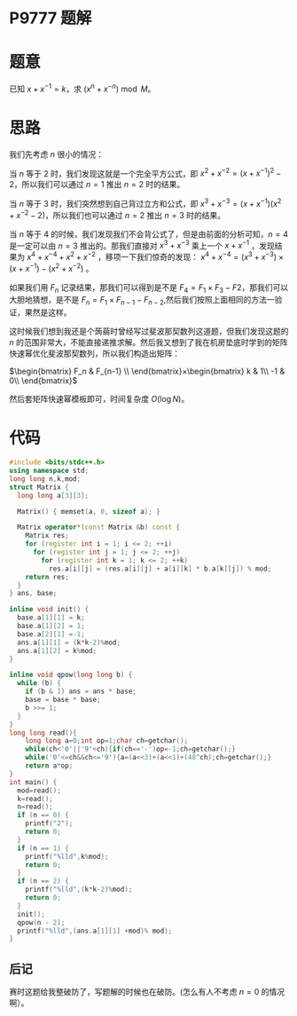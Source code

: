# P9777 题解

# 题意
 
 已知 $x+x^{-1}=k$，求 $(x^{n}+x^{-n})\bmod M$。
 
# 思路

我们先考虑 $n$ 很小的情况：

当 $n$ 等于 $2$ 时，我们发现这就是一个完全平方公式，即 $x^{2}+x^{-2}=(x+x^{-1})^2-2$，所以我们可以通过 $n=1$ 推出 $n=2$ 时的结果。

当 $n$ 等于 $3$ 时，我们突然想到自己背过立方和公式，即 $x^{3}+x^{-3}=(x+x^{-1})(x^2+x^{-2}-2)$，所以我们也可以通过 $n=2$ 推出 $n=3$ 时的结果。

当 $n$ 等于 $4$ 的时候，我们发现我们不会背公式了，但是由前面的分析可知，$n=4$ 是一定可以由 $n=3$ 推出的。那我们直接对 $x^{3}+x^{-3}$ 乘上一个 $x+x^{-1}$ ，发现结果为 $x^{4}+x^{-4}+x^{2}+x^{-2}$ ，移项一下我们惊奇的发现： 
$x^{4}+x^{-4}=(x^{3}+x^{-3})×(x+x^{-1})-(x^{2}+x^{-2})$ 。

如果我们用 $F_n$ 记录结果，那我们可以得到是不是 $F_4=F_1×F_3-F2$，那我们可以大胆地猜想，是不是 $F_n=F_1×F_{n-1}-F_{n-2}$,然后我们按照上面相同的方法一验证，果然是这样。

这时候我们想到我还是个蒟蒻时曾经写过斐波那契数列这道题，但我们发现这题的 $n$ 的范围非常大，不能直接递推求解。然后我又想到了我在机房垫底时学到的矩阵快速幂优化斐波那契数列，所以我们构造出矩阵：

$\begin{bmatrix}
F_n & F_{n-1}  \\
\end{bmatrix}×\begin{bmatrix}
k & 1\\
-1 & 0\\
\end{bmatrix}$

然后套矩阵快速幂模板即可，时间复杂度 $O(\log{N})$。

# 代码

```cpp
#include <bits/stdc++.h>
using namespace std;
long long n,k,mod;
struct Matrix {
  long long a[3][3];

  Matrix() { memset(a, 0, sizeof a); }

  Matrix operator*(const Matrix &b) const {
    Matrix res;
    for (register int i = 1; i <= 2; ++i)
      for (register int j = 1; j <= 2; ++j)
        for (register int k = 1; k <= 2; ++k)
          res.a[i][j] = (res.a[i][j] + a[i][k] * b.a[k][j]) % mod;
    return res;
  }
} ans, base;

inline void init() {
  base.a[1][1] = k;
  base.a[1][2] = 1;
  base.a[2][1] =-1;
  ans.a[1][1] = (k*k-2)%mod;
  ans.a[1][2] = k%mod;
}

inline void qpow(long long b) {
  while (b) {
    if (b & 1) ans = ans * base;
    base = base * base;
    b >>= 1;
  }
}
long long read(){
    long long a=0;int op=1;char ch=getchar();
    while(ch<'0'||'9'<ch){if(ch=='-')op=-1;ch=getchar();}
    while('0'<=ch&&ch<='9'){a=(a<<3)+(a<<1)+(48^ch);ch=getchar();}
    return a*op;
}
int main() {
  mod=read();
  k=read();
  n=read();
  if (n == 0) {
  	printf("2");
	return 0;
  } 
  if (n == 1) {
  	printf("%lld",k%mod);
  	return 0;
  }
  if (n == 2) {
  	printf("%lld",(k*k-2)%mod);
  	return 0;
  }
  init();
  qpow(n - 2);
  printf("%lld",(ans.a[1][1] +mod)% mod);
}
```
## 后记
赛时这题给我整破防了，写题解的时候也在破防。(怎么有人不考虑 $n=0$ 的情况啊）。